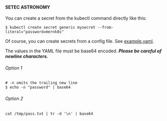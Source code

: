 #### SETEC ASTRONOMY

You can create a secret from the kubectl command directly like this:

```shell
$ kubectl create secret generic mysecret --from-literal="password=mernk8s"
```

Of course, you can create secrets from a config file. See [example.yaml](example.yaml).

The values in the YAML file must be base64 encoded. **_Please be careful of newline characters._**

###### Option 1
```shell
# -n omits the trailing new line
$ echo -n "password" | base64
```

###### Option 2
```shell
cat /tmp/pass.txt | tr -d '\n' | base64
```

